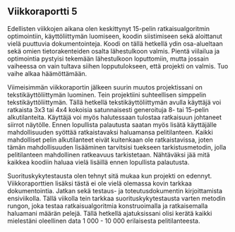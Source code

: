 Viikkoraportti 5
-------

Edellisten viikkojen aikana olen keskittynyt 15-pelin ratkaisualgoritmin optimointiin, käyttöliittymän luomiseen, koodin siistimiseen sekä aloittanut vielä puuttuvia dokumentointeja. Koodi on tällä hetkellä ydin osa-alueltaan sekä omien tietorakenteiden osalta lähestulkoon valmis. Pientä viilailua ja optimointia pystyisi tekemään lähestulkoon loputtomiin, mutta jossain vaiheessa on vain tultava siihen lopputulokseen, että projekti on valmis. Tuo vaihe alkaa häämöttämään. 

Viimeisimmän viikkoraportin jälkeen suurin muutos projektissani on tekstikäyttöliittymän luominen. Tein projektiini suhteellisen simppelin tekstikäyttöliittymän. Tällä hetkellä tekstikäyttöliittymän avulla käyttäjä voi ratkaista 3x3 tai 4x4 kokoisia satunnaisesti generoituja 8- tai 15-pelin alkutilanteita. Käyttäjä voi myös halutessaan tulostaa ratkaisuun johtaneet siirrot näytölle. Ennen lopullista palautusta saatan myös lisätä käyttäjälle mahdollisuuden syöttää ratkaistavaksi haluamansa pelitilanteen. Kaikki mahdolliset pelin alkutilanteet eivät kuitenkaan ole ratkaistavissa, joten tämän mahdollisuuden lisääminen tarvitsisi tuekseen tarkistusmetodin, jolla pelitilanteen mahdollinen ratkeavuus tarkistetaan. Nähtäväksi jää mitä kaikkea koodiin haluaa vielä lisäillä ennen lopullista palautusta.

Suorituskykytestausta olen tehnyt sitä mukaa kun projekti on edennyt. Viikkoraporttien lisäksi tästä ei ole vielä olemassa kovin tarkkaa dokumentointia. Jatkan sekä testaus- ja toteutusdokumentin kirjoittamista ensiviikolla. Tällä viikolla tein tarkkaa suorituskykytestausta varten metodin rungon, joka testaa ratkaisualgoritmia konstruoimalla ja ratkaisemalla haluamani määrän pelejä. Tällä hetkellä ajatuksissani olisi kerätä kaikki mielestäni oleellinen data 1 000 - 10 000 erilaisesta pelitilanteesta. 
